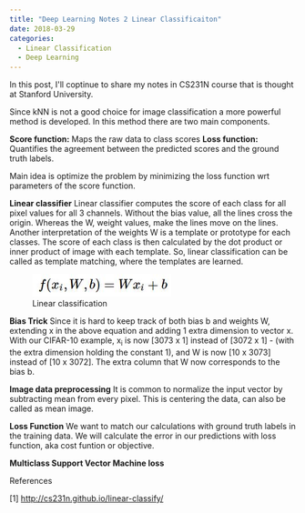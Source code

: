 ```yaml
---
title: "Deep Learning Notes 2 Linear Classificaiton"
date: 2018-03-29
categories: 
  - Linear Classification
  - Deep Learning
---
```


In this post, I'll coptinue to share my notes in CS231N course that is thought at Stanford University. 

Since kNN is not a good choice for image classification a more powerful method is developed. In this method there are two main components. 

**Score function:** Maps the raw data to class scores
**Loss function:** Quantifies the agreement between the predicted scores and the ground truth labels.

Main idea is optimize the problem by minimizing the loss function wrt parameters of the score function.

**Linear classifier**
Linear classifier computes the score of each class for all pixel values for all 3 channels. Without the bias value, all the lines cross the origin. Whereas the W, weight values, make the lines move on the lines. Another interpretation of the weights W is a template or prototype for each classes. The score of each class is then calculated by the dot product or inner product of image with each template. So, linear classification can be called as template matching, where the templates are learned. 

<figure>
    <a href="/assets/images/linearclassifier.jpeg"><img src="/assets/images/linearclassifier.jpeg"></a>
    <figcaption>Linear classification</figcaption>
</figure>

**Bias Trick**
Since it is hard to keep track of both bias b and weights W, extending x in the above equation and adding 1 extra dimension to vector x. With our CIFAR-10 example, x<sub>i</sub> is now [3073 x 1] instead of [3072 x 1] - (with the extra dimension holding the constant 1), and W is now [10 x 3073] instead of [10 x 3072]. The extra column that W now corresponds to the bias b.

**Image data preprocessing**
It is common to normalize the input vector by subtracting mean from every pixel. This is centering the data, can also be called as mean image. 

**Loss Function**
We want to match our calculations with ground truth labels in the training data. We will calculate the error in our predictions with loss function, aka cost funtion or objective. 

**Multiclass Support Vector Machine loss**


References 

[1] http://cs231n.github.io/linear-classify/
